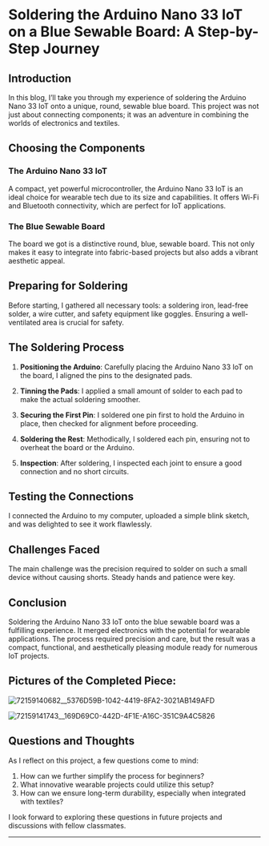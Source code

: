 # Soldering the Arduino Nano 33 IoT on a Blue Sewable Board: A Step-by-Step Journey

## Introduction

In this blog, I’ll take you through my experience of soldering the Arduino Nano 33 IoT onto a unique, round, sewable blue board. This project was not just about connecting components; it was an adventure in combining the worlds of electronics and textiles.

## Choosing the Components

### The Arduino Nano 33 IoT
A compact, yet powerful microcontroller, the Arduino Nano 33 IoT is an ideal choice for wearable tech due to its size and capabilities. It offers Wi-Fi and Bluetooth connectivity, which are perfect for IoT applications.

### The Blue Sewable Board
The board we got is a distinctive round, blue, sewable board. This not only makes it easy to integrate into fabric-based projects but also adds a vibrant aesthetic appeal.

## Preparing for Soldering

Before starting, I gathered all necessary tools: a soldering iron, lead-free solder, a wire cutter, and safety equipment like goggles. Ensuring a well-ventilated area is crucial for safety.

## The Soldering Process

1. **Positioning the Arduino**: Carefully placing the Arduino Nano 33 IoT on the board, I aligned the pins to the designated pads.
   
2. **Tinning the Pads**: I applied a small amount of solder to each pad to make the actual soldering smoother.

3. **Securing the First Pin**: I soldered one pin first to hold the Arduino in place, then checked for alignment before proceeding.

4. **Soldering the Rest**: Methodically, I soldered each pin, ensuring not to overheat the board or the Arduino.

5. **Inspection**: After soldering, I inspected each joint to ensure a good connection and no short circuits.

## Testing the Connections

I connected the Arduino to my computer, uploaded a simple blink sketch, and was delighted to see it work flawlessly.

## Challenges Faced

The main challenge was the precision required to solder on such a small device without causing shorts. Steady hands and patience were key.

## Conclusion

Soldering the Arduino Nano 33 IoT onto the blue sewable board was a fulfilling experience. It merged electronics with the potential for wearable applications. The process required precision and care, but the result was a compact, functional, and aesthetically pleasing module ready for numerous IoT projects.

## Pictures of the Completed Piece:
![72159140682__5376D59B-1042-4419-8FA2-3021AB149AFD](https://github.com/basil-ahmed/Wearables/assets/90772853/eeeb87ca-e3ac-4eb9-abeb-e419841c84be)

![72159141743__169D69C0-442D-4F1E-A16C-351C9A4C5826](https://github.com/basil-ahmed/Wearables/assets/90772853/ae8ae7d3-36fb-4a08-81f7-9bf8c4f8561e)

## Questions and Thoughts

As I reflect on this project, a few questions come to mind:

1. How can we further simplify the process for beginners?
2. What innovative wearable projects could utilize this setup?
3. How can we ensure long-term durability, especially when integrated with textiles?

I look forward to exploring these questions in future projects and discussions with fellow classmates. 

---
